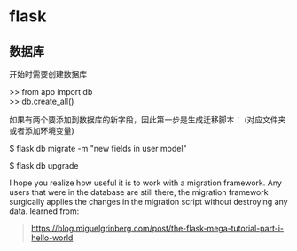 # flask 
 
## 数据库  
开始时需要创建数据库  

\>> from app import db  
\>> db.create_all()

如果有两个要添加到数据库的新字段，因此第一步是生成迁移脚本：
(对应文件夹或者添加环境变量)  

$ flask db migrate -m "new fields in user model"

$ flask db upgrade


I hope you realize how useful it is to work with a migration framework. Any users that were in the database are still there, the migration framework surgically applies the changes in the migration script without destroying any data.
learned from:
> https://blog.miguelgrinberg.com/post/the-flask-mega-tutorial-part-i-hello-world